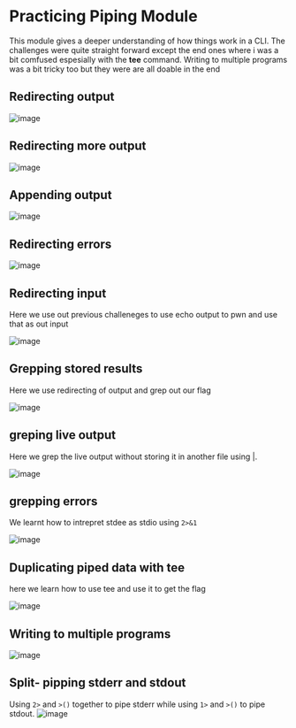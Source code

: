 # Practicing Piping Module
This module gives a deeper understanding of how things work in a CLI. The challenges were quite straight forward except the end ones where i was a bit comfused espesially with the **tee** command.
Writing to multiple programs was a bit tricky too but they were are all doable in the end 

## Redirecting output
![image](https://github.com/user-attachments/assets/e25d6fa2-5d24-4422-a7b4-7a09638f7630)

## Redirecting more output
![image](https://github.com/user-attachments/assets/b292a844-acd3-42d1-8775-6a8f9c92ea79)

## Appending output
![image](https://github.com/user-attachments/assets/46ea46eb-f468-4684-ae35-fab1a8f78432)

## Redirecting errors
![image](https://github.com/user-attachments/assets/79199a87-d60f-4bdd-870f-77187266fbe1)

## Redirecting input
Here we use out previous challeneges to use echo output to pwn and use that as out input 

![image](https://github.com/user-attachments/assets/f8fe9c41-8a43-4379-a178-0fcb1e1affeb)

## Grepping stored results
Here we use redirecting of output and grep out our flag

![image](https://github.com/user-attachments/assets/9c5dc95e-a5e0-4247-8f5d-c5ed54e99194)

## greping live output
Here we grep the live output without storing it in another file using |.

![image](https://github.com/user-attachments/assets/f65bb5f1-4f56-4568-8448-cb24b377aae5)

## grepping errors
We learnt how to intrepret stdee as stdio using ``` 2>&1 ```

![image](https://github.com/user-attachments/assets/a18fafbf-acca-43c3-af71-236134e7cc71)

## Duplicating piped data with tee
here we learn how to use tee and use it to get the flag 

![image](https://github.com/user-attachments/assets/25d70ef9-2676-40cd-bfb0-b9b963d7226d)

## Writing to multiple programs  

![image](https://github.com/user-attachments/assets/f3220bba-fcc2-4e10-ad52-4ea44ee410f2)

## Split- pipping stderr and stdout
Using ```2>``` and ```>()``` together to pipe stderr while using ```1>``` and ```>()``` to pipe stdout.
![image](https://github.com/user-attachments/assets/ad52ba86-69f9-4f8a-82fb-6f8a226df701)




